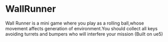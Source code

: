 # WallRunner
Wall Runner is a mini game where you play as a rolling ball,whose movement affects generation of environment.You should collect all keys avoiding turrets and bumpers who will interfere your mission (Built on ue5)
